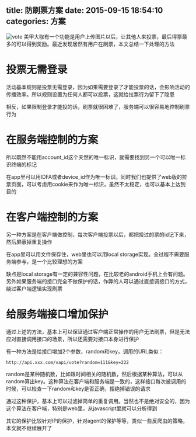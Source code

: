 title: 防刷票方案
date: 2015-09-15 18:54:10
categories: 方案
---
![vote](http://pic.kyfxbl.com/a10.jpg)
美甲大咖有一个功能是用户上传图片以后，让其他人来投票，最后得票最多的可以得到奖励。最近发现居然有用户在刷票，本文总结一下处理的方法
<!--more-->

# 投票无需登录

活动基本规则是投票无需登录，因为如果需要登录了才能投票的话，会影响活动的传播效率。所以规则设置为任何人都可以投票，这就给拉票行为留下了隐患

相反，如果限制登录才能投的话，刷票就很困难了，服务端可以很容易地控制刷票行为

# 在服务端控制的方案

所以既然不能用account_id这个天然的唯一标识，就需要找到另一个可以唯一标识终端的标记

在app里可以用IDFA或者device_id作为唯一标识。同时我们也提供了web版的拉票页面，可以考虑用cookie来作为唯一标识，虽然不太稳定，也可以基本上达到目的

# 在客户端控制的方案

另一种方案是在客户端做控制，每次客户端投票以后，都把投过的票的id记下来，然后屏蔽掉重复操作

在app里可以用文件保存住，web里也可以用local storage实现。全过程不需要服务端参与，是一个比较理想的方案

缺点是local storage有一定的兼容性问题，在比较老的android手机上会有问题。另外如果服务端的接口完全不做保护的话，作弊的人可以通过直接调接口的方式，绕过客户端逻辑实现刷票

# 给服务端接口增加保护

通过上述的方法，基本上可以保证通过客户端正常操作的用户无法刷票，但是无法应对直接调用接口的场景，所以还需要对接口本身进行保护

有一种方法是给接口增加2个参数，random和key，调用的URL类似：
```
http://api.xxx.com/vapi/vote?random=111&key=222
```
random是某种随机数，比如跟时间相关的随机数，然后根据某种算法，可以从random算出key。这种算法在客户端和服务端是一致的，这样接口每次被调用的时候，可以检查一下random和key是否正确，拒绝掉错误的请求

通过这种保护，基本上可以过滤掉简单的重复调用。当然也不是绝对安全的，因为这个算法在客户端，特别是web里，从javascript里就可以分析得到

其它的保护比较针对IP的保护，针对agent的保护等等，类似一些反爬虫的策略，本文就不继续展开了
